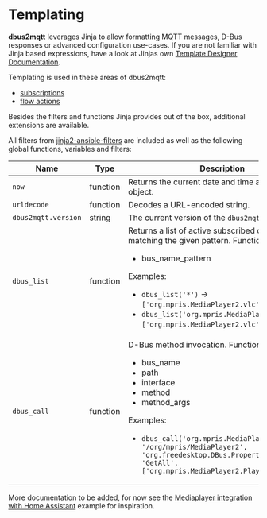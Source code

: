 # Templating

**dbus2mqtt** leverages Jinja to allow formatting MQTT messages, D-Bus responses or advanced configuration use-cases. If you are not familiar with Jinja based expressions, have a look at Jinjas own [Template Designer Documentation](https://jinja.palletsprojects.com/en/stable/templates/).

Templating is used in these areas of dbus2mqtt:

* [subscriptions](../subscriptions.md)
* [flow actions](../flows/flow_actions.md)

Besides the filters and functions Jinja provides out of the box, additional extensions are available.

All filters from [jinja2-ansible-filters](https://pypi.org/project/jinja2-ansible-filters/) are included as well as the following global functions, variables and filters:

| Name                | Type      | Description                                                                 |
|---------------------|-----------|-----------------------------------------------------------------------------|
| `now`               | function  | Returns the current date and time as a `datetime` object.                   |
| `urldecode`         | function  | Decodes a URL-encoded string.                                               |
| `dbus2mqtt.version` | string    | The current version of the `dbus2mqtt` package.                             |
| `dbus_list`         | function  | Returns a list of active subscribed dbus_names matching the given pattern. Function arguments:<ul><li>bus_name_pattern</li></ul>Examples:<ul><li>`dbus_list('*')` -> `['org.mpris.MediaPlayer2.vlc', 'org.bluez']`</li><li>`dbus_list('org.mpris.MediaPlayer2.*')` -> `['org.mpris.MediaPlayer2.vlc']`</li></ul> |
| `dbus_call`         | function  | D-Bus method invocation. Function arguments:<ul><li>bus_name</li><li>path</li><li>interface</li><li>method</li><li>method_args</li></ul>Examples:<ul><li>`dbus_call('org.mpris.MediaPlayer2.firefox', '/org/mpris/MediaPlayer2', 'org.freedesktop.DBus.Properties', 'GetAll', ['org.mpris.MediaPlayer2.Player'])`</li></ul> |

More documentation to be added, for now see the [Mediaplayer integration with Home Assistant](../examples/home_assistant_media_player.md) example for inspiration.
